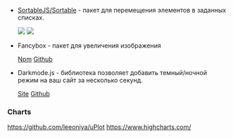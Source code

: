 * [SortableJS/Sortable](https://github.com/SortableJS/Sortable) - пакет для перемещения элементов в заданных списках.

    ![](https://img.shields.io/github/stars/SortableJS/Sortable)
    ![](https://img.shields.io/github/license/SortableJS/Sortable)


* Fancybox - пакет для увеличения изображения
    
    [Npm](https://www.npmjs.com/package/@fancyapps/fancybox)
    [Github](https://github.com/fancyapps/fancybox)

* Darkmode.js - библиотека позволяет добавить темный/ночной режим на ваш сайт за несколько секунд.

    [Site](https://darkmodejs.learn.uno/)
    [Github](https://github.com/sandoche/Darkmode.js)


### Charts

https://github.com/leeoniya/uPlot
https://www.highcharts.com/